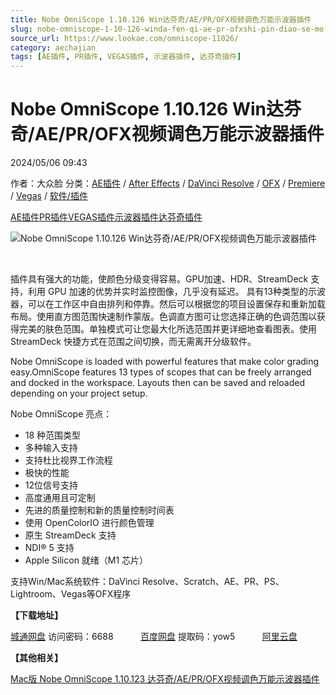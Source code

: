 ```yaml
---
title: Nobe OmniScope 1.10.126 Win达芬奇/AE/PR/OFX视频调色万能示波器插件
slug: nobe-omniscope-1-10-126-winda-fen-qi-ae-pr-ofxshi-pin-diao-se-mo-neng-shi-bo-qi-cha-jian
source_url: https://www.lookae.com/omniscope-11026/
category: aechajian
tags: [AE插件, PR插件, VEGAS插件, 示波器插件, 达芬奇插件]
---
```

# Nobe OmniScope 1.10.126 Win达芬奇/AE/PR/OFX视频调色万能示波器插件

2024/05/06 09:43

作者：大众脸
分类：[AE插件](https://www.lookae.com/after-effects/aechajian/) / [After Effects](https://www.lookae.com/after-effects/) / [DaVinci Resolve](https://www.lookae.com/qitarjcj/resolvezy/) / [OFX](https://www.lookae.com/qitarjcj/ofxzy/) / [Premiere](https://www.lookae.com/qitarjcj/premierezy/) / [Vegas](https://www.lookae.com/qitarjcj/vegaszy/) / [软件/插件](https://www.lookae.com/qitarjcj/)

[AE插件](https://www.lookae.com/tag/ae%e6%8f%92%e4%bb%b6/)[PR插件](https://www.lookae.com/tag/pr%e6%8f%92%e4%bb%b6/)[VEGAS插件](https://www.lookae.com/tag/vegas%e6%8f%92%e4%bb%b6/)[示波器插件](https://www.lookae.com/tag/%e7%a4%ba%e6%b3%a2%e5%99%a8%e6%8f%92%e4%bb%b6/)[达芬奇插件](https://www.lookae.com/tag/%e8%be%be%e8%8a%ac%e5%a5%87%e6%8f%92%e4%bb%b6/)

![Nobe OmniScope 1.10.126 Win达芬奇/AE/PR/OFX视频调色万能示波器插件](https://www.lookae.com/wp-content/uploads/2023/12/Nobe-OmniScope.jpg "Nobe OmniScope 1.10.126 Win达芬奇/AE/PR/OFX视频调色万能示波器插件-LookAE.com")

[﻿](https://cloud.video.taobao.com/play/u/null/p/1/e/6/t/1/442587104088.mp4)

插件具有强大的功能，使颜色分级变得容易。GPU加速、HDR、StreamDeck 支持，利用 GPU 加速的优势并实时监控图像，几乎没有延迟。 具有13种类型的示波器，可以在工作区中自由排列和停靠。然后可以根据您的项目设置保存和重新加载布局。使用直方图范围快速制作蒙版。色调直方图可让您选择正确的色调范围以获得完美的肤色范围。单独模式可让您最大化所选范围并更详细地查看图表。使用 StreamDeck 快捷方式在范围之间切换，而无需离开分级软件。

Nobe OmniScope is loaded with powerful features that make color grading easy.OmniScope features 13 types of scopes that can be freely arranged and docked in the workspace. Layouts then can be saved and reloaded depending on your project setup.

Nobe OmniScope 亮点：

* 18 种范围类型
* 多种输入支持
* 支持杜比视界工作流程
* 极快的性能
* 12位信号支持
* 高度通用且可定制
* 先进的质量控制和新的质量控制时间表
* 使用 OpenColorIO 进行颜色管理
* 原生 StreamDeck 支持
* NDI® 5 支持
* Apple Silicon 就绪（M1 芯片）

支持Win/Mac系统软件：DaVinci Resolve、Scratch、AE、PR、PS、Lightroom、Vegas等OFX程序

**【下载地址】**

[城通网盘](https://url70.ctfile.com/f/2827370-1242196474-2abdc2?p=4431) 访问密码：6688           [百度网盘](https://pan.baidu.com/s/1WtaVs4ago32F8kHtnik4MQ?pwd=yow5) 提取码：yow5           [阿里云盘](https://www.alipan.com/s/9EzMXBVGLHA)

**【其他相关】**

[Mac版 Nobe OmniScope 1.10.123 达芬奇/AE/PR/OFX视频调色万能示波器插件](https://www.lookae.com/omniscope-110123/)
